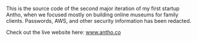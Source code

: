 This is the source code of the second major iteration of my first startup Antho, when we focused mostly on building online museums for family clients. Passwords, AWS, and other security information has been redacted.

Check out the live website here: www.antho.co
